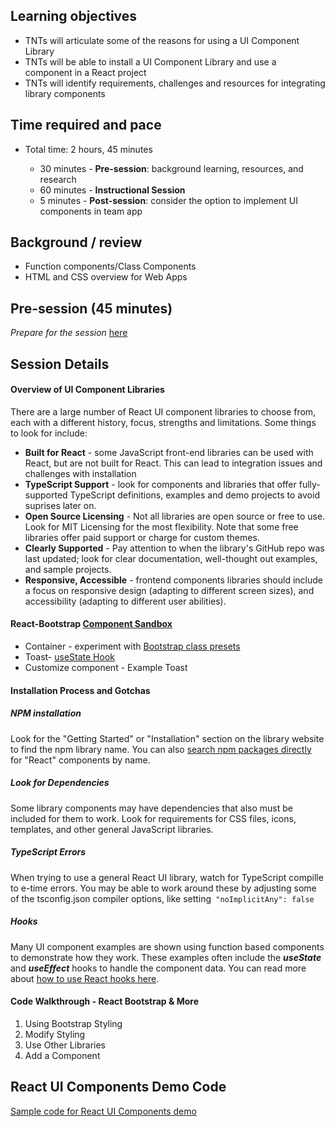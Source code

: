 ## Learning objectives

* TNTs will articulate some of the reasons for using a UI Component Library
* TNTs will be able to install a UI Component Library and use a component in a React project
* TNTs will identify requirements, challenges and resources for integrating library components

## Time required and pace

* Total time: 2 hours, 45 minutes

  - 30 minutes - **Pre-session**: background learning, resources, and research
  - 60 minutes - **Instructional Session**
  - 5 minutes - **Post-session**: consider the option to implement UI components in team app

## Background / review

* Function components/Class Components
* HTML  and CSS overview for Web Apps

## Pre-session (45 minutes)

*Prepare for the session* [here](../../../wiki/[Stretch]-React-Boostrap)

## Session Details

#### Overview of UI Component Libraries

There are a large number of React UI component libraries to choose from, each with a different history, focus, strengths and limitations. Some things to look for include:

- **Built for React** - some JavaScript front-end libraries can be used with React, but are not built for React. This can lead to integration issues and challenges with installation
- **TypeScript Support** - look for components and libraries that offer fully-supported TypeScript definitions, examples and demo projects to avoid suprises later on.
- **Open Source Licensing** - Not all libraries are open source or free to use. Look for MIT Licensing for the most flexibility. Note that some free libraries offer paid support or charge for custom themes.
- **Clearly Supported** - Pay attention to when the library's GitHub repo was last updated; look for clear documentation, well-thought out examples, and sample projects.
- **Responsive, Accessible** - frontend components libraries should include a focus on responsive design (adapting to different screen sizes), and accessibility (adapting to different user abilities).

#### React-Bootstrap [Component Sandbox](https://codesandbox.io/s/sharp-snow-v1j90?file=/src/App.js) 

- Container - experiment with [Bootstrap class presets](https://hackerthemes.com/bootstrap-cheatsheet/#m-1)
- Toast- [useState Hook](https://reactjs.org/docs/hooks-overview.html)
- Customize component - Example Toast

#### Installation Process and Gotchas

##### NPM installation

Look for the "Getting Started" or "Installation" section on the library website to find the npm library name. You can also [search npm packages directly](https://www.npmjs.com/) for "React" components by name.

##### Look for Dependencies

Some library components may have dependencies that also must be included for them to work. Look for requirements for CSS files, icons, templates, and other general  JavaScript libraries.

##### TypeScript Errors

When trying to use a general React UI library, watch for TypeScript compille to e-time errors. You may be able to work around these by adjusting some of the tsconfig.json compiler options, like setting` "noImplicitAny": false`

##### Hooks 

Many UI component examples are shown using function based components to demonstrate how they work. These examples often include the ***useState*** and ***useEffect*** hooks to handle the component data. You can read more about [how to use React hooks here](https://reactjs.org/docs/hooks-overview.html).

#### Code Walkthrough - React Bootstrap & More

1. Using Bootstrap Styling
2. Modify Styling
3. Use Other Libraries
4. Add a Component

## React UI Components Demo Code

[Sample code for React UI Components demo](https://github.com/tnt-summer-academy/Samples/tree/main/Week_5/react-ui-demo)